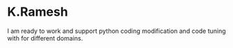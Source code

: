 # K.Ramesh
I am ready to work and support python coding modification and code tuning with for different domains.
